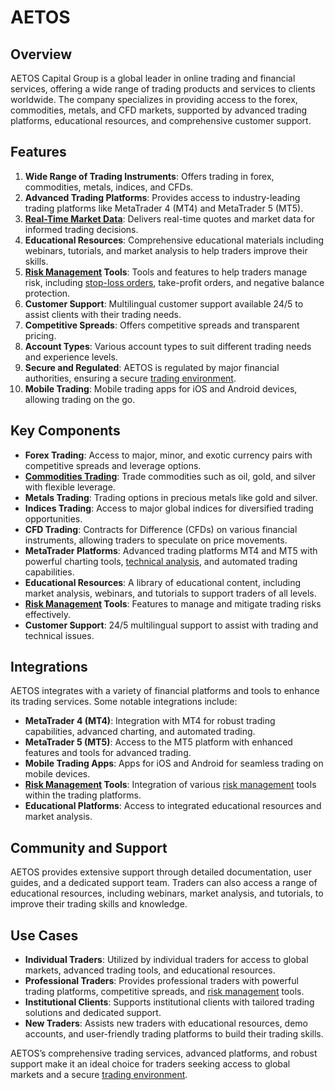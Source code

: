 # AETOS

## Overview
AETOS Capital Group is a global leader in online trading and financial services, offering a wide range of trading products and services to clients worldwide. The company specializes in providing access to the forex, commodities, metals, and CFD markets, supported by advanced trading platforms, educational resources, and comprehensive customer support.

## Features
1. **Wide Range of Trading Instruments**: Offers trading in forex, commodities, metals, indices, and CFDs.
2. **Advanced Trading Platforms**: Provides access to industry-leading trading platforms like MetaTrader 4 (MT4) and MetaTrader 5 (MT5).
3. **[Real-Time Market Data](../r/real-time_market_data.md)**: Delivers real-time quotes and market data for informed trading decisions.
4. **Educational Resources**: Comprehensive educational materials including webinars, tutorials, and market analysis to help traders improve their skills.
5. **[Risk Management](../r/risk_management.md) Tools**: Tools and features to help traders manage risk, including [stop-loss orders](../s/stop-loss_orders.md), take-profit orders, and negative balance protection.
6. **Customer Support**: Multilingual customer support available 24/5 to assist clients with their trading needs.
7. **Competitive Spreads**: Offers competitive spreads and transparent pricing.
8. **Account Types**: Various account types to suit different trading needs and experience levels.
9. **Secure and Regulated**: AETOS is regulated by major financial authorities, ensuring a secure [trading environment](../t/trading_environment.md).
10. **Mobile Trading**: Mobile trading apps for iOS and Android devices, allowing trading on the go.

## Key Components
- **Forex Trading**: Access to major, minor, and exotic currency pairs with competitive spreads and leverage options.
- **[Commodities Trading](../c/commodities_trading.md)**: Trade commodities such as oil, gold, and silver with flexible leverage.
- **Metals Trading**: Trading options in precious metals like gold and silver.
- **Indices Trading**: Access to major global indices for diversified trading opportunities.
- **CFD Trading**: Contracts for Difference (CFDs) on various financial instruments, allowing traders to speculate on price movements.
- **MetaTrader Platforms**: Advanced trading platforms MT4 and MT5 with powerful charting tools, [technical analysis](../t/technical_analysis.md), and automated trading capabilities.
- **Educational Resources**: A library of educational content, including market analysis, webinars, and tutorials to support traders of all levels.
- **[Risk Management](../r/risk_management.md) Tools**: Features to manage and mitigate trading risks effectively.
- **Customer Support**: 24/5 multilingual support to assist with trading and technical issues.

## Integrations
AETOS integrates with a variety of financial platforms and tools to enhance its trading services. Some notable integrations include:

- **MetaTrader 4 (MT4)**: Integration with MT4 for robust trading capabilities, advanced charting, and automated trading.
- **MetaTrader 5 (MT5)**: Access to the MT5 platform with enhanced features and tools for advanced trading.
- **Mobile Trading Apps**: Apps for iOS and Android for seamless trading on mobile devices.
- **[Risk Management](../r/risk_management.md) Tools**: Integration of various [risk management](../r/risk_management.md) tools within the trading platforms.
- **Educational Platforms**: Access to integrated educational resources and market analysis.

## Community and Support
AETOS provides extensive support through detailed documentation, user guides, and a dedicated support team. Traders can also access a range of educational resources, including webinars, market analysis, and tutorials, to improve their trading skills and knowledge.

## Use Cases
- **Individual Traders**: Utilized by individual traders for access to global markets, advanced trading tools, and educational resources.
- **Professional Traders**: Provides professional traders with powerful trading platforms, competitive spreads, and [risk management](../r/risk_management.md) tools.
- **Institutional Clients**: Supports institutional clients with tailored trading solutions and dedicated support.
- **New Traders**: Assists new traders with educational resources, demo accounts, and user-friendly trading platforms to build their trading skills.

AETOS’s comprehensive trading services, advanced platforms, and robust support make it an ideal choice for traders seeking access to global markets and a secure [trading environment](../t/trading_environment.md).
